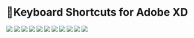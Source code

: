 # 📌Keyboard Shortcuts for Adobe XD

<img src="/Library/AdobeXD/Adobe-Keyboard-Shortcut/Adobe-Keyboard.png">

<img src="/Library/AdobeXD/Adobe-Keyboard-Shortcut/Adobe-Keyboard1.png">

<img src="/Library/AdobeXD/Adobe-Keyboard-Shortcut/Adobe-Keyboard2.png">

<img src="/Library/AdobeXD/Adobe-Keyboard-Shortcut/Adobe-Keyboard3.png">

<img src="/Library/AdobeXD/Adobe-Keyboard-Shortcut/Adobe-Keyboard4.png">

<img src="/Library/AdobeXD/Adobe-Keyboard-Shortcut/Adobe-Keyboard5.png">

<img src="/Library/AdobeXD/Adobe-Keyboard-Shortcut/Adobe-Keyboard6.png">

<img src="/Library/AdobeXD/Adobe-Keyboard-Shortcut/Adobe-Keyboard7.png">

<img src="/Library/AdobeXD/Adobe-Keyboard-Shortcut/Adobe-Keyboard8.png">

<img src="/Library/AdobeXD/Adobe-Keyboard-Shortcut/Adobe-Keyboard9.png">

<img src="/Library/AdobeXD/Adobe-Keyboard-Shortcut/Adobe-Keyboard10.png">


